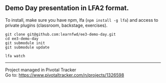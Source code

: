 ## Demo Day presentation in LFA2 format.

To install, make sure you have npm, lfa (`npm install -g lfa`) and access to private plugins (classroom, backstage, exercises).

```
git clone git@github.com:learnfwd/ee3-demo-day.git
cd ee3-demo-day
git submodule init
git submodule update

lfa watch
```

---

Project managed in Pivotal Tracker  
Go to: https://www.pivotaltracker.com/n/projects/1326598
